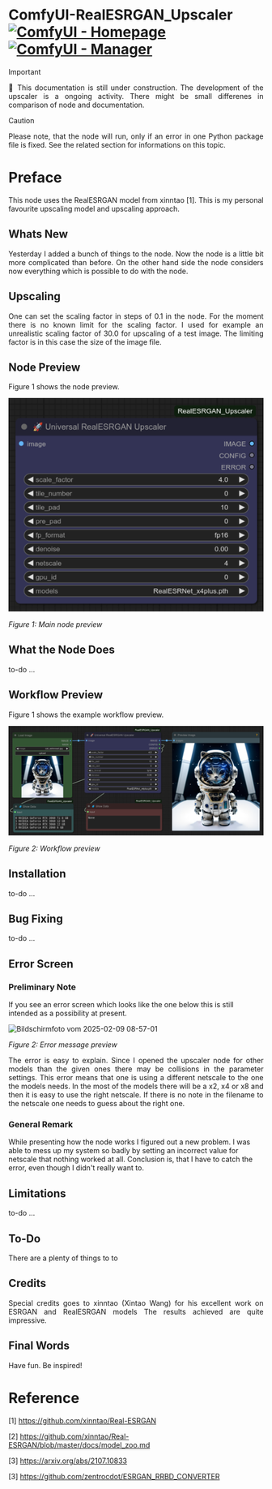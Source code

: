 # ComfyUI-RealESRGAN_Upscaler [![ComfyUI - Homepage](https://img.shields.io/badge/ComfyUI-Homepage-aa00ee)](https://github.com/comfyanonymous/ComfyUI) [![ComfyUI - Manager](https://img.shields.io/badge/ComfyUI-Manager-2aeeef)](https://github.com/ltdrdata/ComfyUI-Manager)

> [!IMPORTANT]  
> <p align="justify">🚧 This documentation is still under 
> construction. The development of the upscaler is a ongoing 
> activity. There might be small differenes in comparison of 
> node and documentation.</p>

> [!CAUTION]
> <p align="justify">Please note, that the node will run, only
> if an error in one Python package file is fixed. See the 
> related section for informations on this topic.</p> 

# Preface

<p align="justify">This node uses the RealESRGAN model from
xinntao [1]. This is my personal favourite upscaling model and 
upscaling approach.</p>

## Whats New

<p align="justify">Yesterday I added a bunch of things to the node.
Now the node is a little bit more complicated than before. On the 
other hand side the node considers now everything which is possible
to do with the node.</p>

## Upscaling

<p align="justify">One can set the scaling factor in steps of 0.1
in the node. For the moment there is no known limit for the scaling
factor. I used for example an unrealistic scaling factor of 30.0 
for upscaling of a test image. The limiting factor is in this case 
the size of the image file.</p>

## Node Preview

Figure 1 shows the node preview.

<img src="./images/node_preview.png" alt="node preview" width="512">
<p><i>Figure 1: Main node preview</i></p>

## What the Node Does

to-do ...

## Workflow Preview

Figure 1 shows the example workflow preview.

<img src="./images/workflow_preview.png" alt="node preview" width="512">
<p><i>Figure 2: Workflow preview</i></p>

## Installation

to-do ...

## Bug Fixing

to-do ...

## Error Screen

### Preliminary Note

If you see an error screen which looks like the one below this is still intended as a possibility at present.

![Bildschirmfoto vom 2025-02-09 08-57-01](https://github.com/user-attachments/assets/03771469-3a59-4115-baba-a362b60d20fb)

<p><i>Figure 2: Error message preview</i></p>

<p align="justify">The error is easy to explain. Since I opened the
upscaler node for other models than the given ones there may be collisions 
in the parameter settings. This error means that one is using a different
netscale to the one the models needs. In the most of the models there will
be a x2, x4 or x8 and then it is easy to use the right netscale. If there
is no note in the filename to the netscale one needs to guess about the 
right one.</p> 

### General Remark

While presenting how the node works I figured out a new problem. I was able
to mess up my system so badly by setting an incorrect value for netscale that
nothing worked at all. Conclusion is, that I have to catch the error, even though
I didn't really want to.

## Limitations

to-do ...

## To-Do

<p align="justify">There are a plenty of things to to</p>

## Credits

<p align="justify">Special credits goes to xinntao (Xintao Wang) for his excellent 
work on ESRGAN and RealESRGAN models The results achieved are quite impressive.</p> 

## Final Words

Have fun. Be inspired!

# Reference

[1] https://github.com/xinntao/Real-ESRGAN

[2] https://github.com/xinntao/Real-ESRGAN/blob/master/docs/model_zoo.md

[3] https://arxiv.org/abs/2107.10833

[3] https://github.com/zentrocdot/ESRGAN_RRBD_CONVERTER
